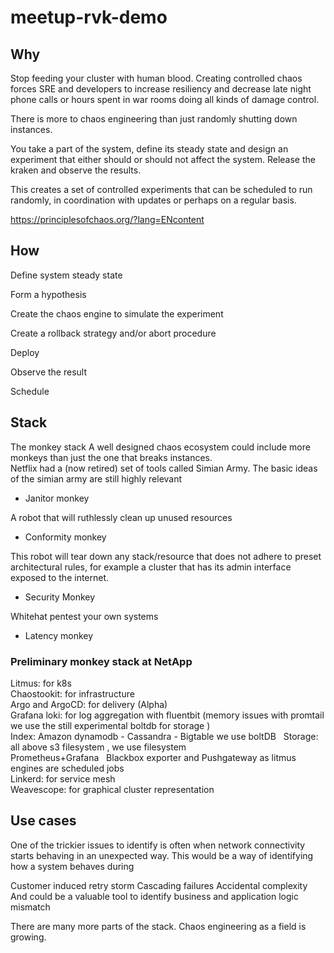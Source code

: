 # meetup-rvk-demo

## Why 
Stop feeding your cluster with human blood. Creating controlled chaos forces SRE and developers to increase resiliency and decrease late night phone calls or hours spent in war rooms doing all kinds of damage control.  

There is more to chaos engineering than just randomly shutting down instances.

You take a part of the system,  define its steady state and design an experiment that either should or should not affect the system.  Release the kraken and observe the results.

This creates a set of controlled experiments that can be scheduled to run randomly, in coordination with updates or perhaps on a regular basis. 

https://principlesofchaos.org/?lang=ENcontent

## How
           
Define system steady state

Form a hypothesis 

Create the chaos engine to simulate the experiment

Create a rollback strategy and/or abort procedure

Deploy 

Observe the result 

Schedule 

## Stack 
The monkey stack
A well designed chaos ecosystem could include more monkeys than just the one that breaks instances.  
Netflix had a (now retired) set of tools called Simian Army. The basic ideas of the simian army are still highly relevant 

* Janitor monkey 

A robot that will ruthlessly clean up unused resources  

* Conformity monkey 

This robot will tear down any stack/resource that does not adhere to preset architectural rules, for example a cluster that has its admin interface exposed to the internet.  

* Security Monkey 

Whitehat pentest your own systems 

* Latency monkey 

### Preliminary monkey stack at NetApp
Litmus: for k8s   
Chaostookit: for infrastructure   
Argo and ArgoCD: for delivery  (Alpha)   
Grafana loki: for log aggregation with fluentbit (memory issues with promtail we use the still experimental boltdb for storage )     
     Index: Amazon dynamodb - Cassandra - Bigtable  we use boltDB       Storage: all above s3 filesystem , we use filesystem   
     Prometheus+Grafana      Blackbox exporter and Pushgateway as litmus engines are scheduled jobs  
Linkerd: for service mesh  
Weavescope: for graphical cluster representation   


## Use cases
One of the trickier issues to identify is often when network connectivity starts behaving in an unexpected way. This would be a way of identifying how a system behaves during 

Customer induced retry storm 
Cascading failures 
Accidental complexity
And could be a valuable tool to identify business and application logic mismatch 

There are many more parts of the stack. Chaos engineering as a field is growing.  